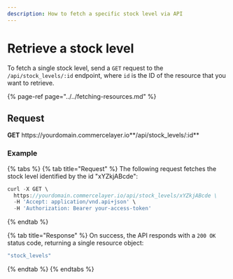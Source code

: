 ```yaml
---
description: How to fetch a specific stock level via API
---
```


# Retrieve a stock level

To fetch a single stock level, send a `GET` request to the `/api/stock_levels/:id` endpoint, where `id` is the ID of the resource that you want to retrieve.

{% page-ref page="../../fetching-resources.md" %}

## Request

**GET** https://<i></i>yourdomain.commercelayer.io**/api/stock_levels/:id**

### **Example**

{% tabs %}
{% tab title="Request" %}
The following request fetches the stock level identified by the id "xYZkjABcde":

```javascript
curl -X GET \
  https://yourdomain.commercelayer.io/api/stock_levels/xYZkjABcde \
  -H 'Accept: application/vnd.api+json' \
  -H 'Authorization: Bearer your-access-token'
```
{% endtab %}

{% tab title="Response" %}
On success, the API responds with a `200 OK` status code, returning a single resource object:

```javascript
"stock_levels"
```
{% endtab %}
{% endtabs %}
